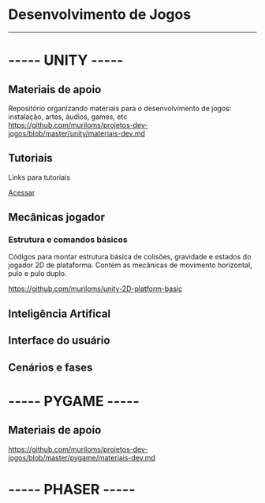 # Desenvolvimento de Jogos
___

# ----- UNITY -----
## Materiais de apoio
Repositório organizando materiais para o desenvolvimento de jogos: instalação, artes, áudios, games, etc </br>
https://github.com/muriloms/projetos-dev-jogos/blob/master/unity/materiais-dev.md

## Tutoriais
Links para tutoriais

[Acessar](./tutoriais)


## Mecânicas jogador
### Estrutura e comandos básicos
Códigos para montar estrutura básica de colisões, gravidade e estados do jogador 2D de plataforma. Contém as mecânicas de movimento horizontal, pulo e pulo duplo.

https://github.com/muriloms/unity-2D-platform-basic


## Inteligência Artifical



## Interface do usuário



## Cenários e fases


# ----- PYGAME -----
## Materiais de apoio
https://github.com/muriloms/projetos-dev-jogos/blob/master/pygame/materiais-dev.md

# ----- PHASER -----
